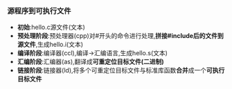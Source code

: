 ### 源程序到可执行文件

- **初始**:hello.c源文件(文本)
- **预处理阶段**:预处理器(cpp)对#开头的命令进行处理,**拼接#include后的文件到源文件**,生成hello.i(文本)
- **编译阶段**:编译器(ccl),编译->汇编语言,生成hello.s(文本)
- **汇编阶段**:汇编器(as),翻译成**可重定位目标文件(二进制)**
- **链接阶段**:链接器(ld),将多个可重定位目标文件与标准库函数**合并**成一个**可执行目标文件**